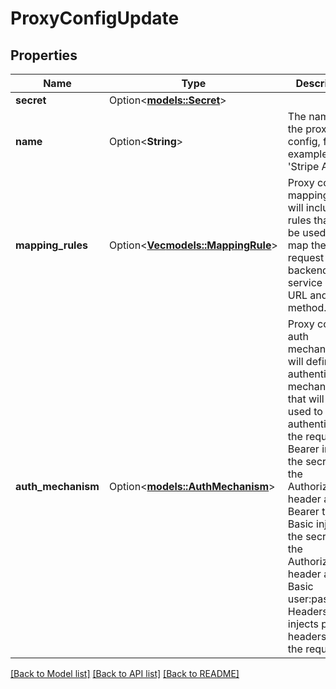 # ProxyConfigUpdate

## Properties

Name | Type | Description | Notes
------------ | ------------- | ------------- | -------------
**secret** | Option<[**models::Secret**](Secret.md)> |  | [optional]
**name** | Option<**String**> | The name of the proxy config, for example: 'Stripe API' | [optional]
**mapping_rules** | Option<[**Vec<models::MappingRule>**](MappingRule.md)> | Proxy config mapping rules will include the rules that will be used to map the request to the backend service by a URL and a http method. | [optional][default to []]
**auth_mechanism** | Option<[**models::AuthMechanism**](AuthMechanism.md)> | Proxy config auth mechanism will define the authentication mechanism that will be used to authenticate the request.  Bearer injects the secret into the Authorization header as a Bearer token,  Basic injects the secret into the Authorization header as a Basic user:password,  Headers injects plain headers into the request. | [optional][default to Bearer]

[[Back to Model list]](../README.md#documentation-for-models) [[Back to API list]](../README.md#documentation-for-api-endpoints) [[Back to README]](../README.md)


